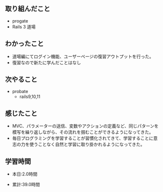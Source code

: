 ## 取り組んだこと
- progate
-  Rails 3 道場

 
## わかったこと
- 道場編にてログイン機能、ユーザーページの復習アウトプットを行った。
- 復習なので新たに学んだことはなし


## 次やること
- probate
    - rails9,10,11
 

## 感じたこと
- MVC、パラメーターの送信、変数やアクションの定義など、同じパターンを模写を繰り返しながら、その流れを掴むことができるようになってきた。
- 毎日プログラミングを学習することが習慣化されてきて、学習することに意志の力を使うことなく自然と学習に取り掛かれるようになってきた。

## 学習時間
- 本日:2.0時間

- 累計:39.0時間
